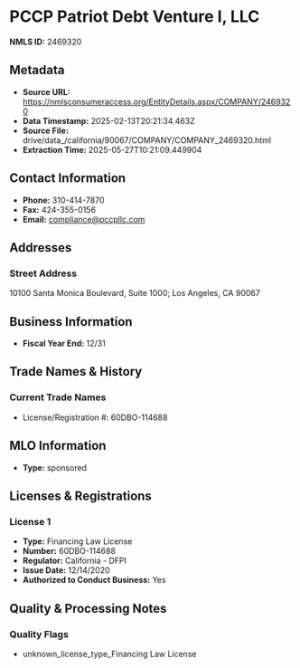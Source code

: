 # PCCP Patriot Debt Venture I, LLC

**NMLS ID:** 2469320

## Metadata
- **Source URL:** https://nmlsconsumeraccess.org/EntityDetails.aspx/COMPANY/2469320
- **Data Timestamp:** 2025-02-13T20:21:34.463Z
- **Source File:** drive/data_/california/90067/COMPANY/COMPANY_2469320.html
- **Extraction Time:** 2025-05-27T10:21:09.449904

## Contact Information
- **Phone:** 310-414-7870
- **Fax:** 424-355-0156
- **Email:** compliance@pccpllc.com

## Addresses
### Street Address
10100 Santa Monica Boulevard, Suite 1000; Los Angeles, CA 90067

## Business Information
- **Fiscal Year End:** 12/31

## Trade Names & History
### Current Trade Names
- License/Registration #: 60DBO-114688

## MLO Information
- **Type:** sponsored

## Licenses & Registrations

### License 1
- **Type:** Financing Law License
- **Number:** 60DBO-114688
- **Regulator:** California - DFPI
- **Issue Date:** 12/14/2020
- **Authorized to Conduct Business:** Yes

## Quality & Processing Notes
### Quality Flags
- unknown_license_type_Financing Law License
